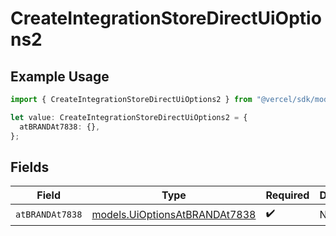 # CreateIntegrationStoreDirectUiOptions2

## Example Usage

```typescript
import { CreateIntegrationStoreDirectUiOptions2 } from "@vercel/sdk/models/createintegrationstoredirectop.js";

let value: CreateIntegrationStoreDirectUiOptions2 = {
  atBRANDAt7838: {},
};
```

## Fields

| Field                                                                | Type                                                                 | Required                                                             | Description                                                          |
| -------------------------------------------------------------------- | -------------------------------------------------------------------- | -------------------------------------------------------------------- | -------------------------------------------------------------------- |
| `atBRANDAt7838`                                                      | [models.UiOptionsAtBRANDAt7838](../models/uioptionsatbrandat7838.md) | :heavy_check_mark:                                                   | N/A                                                                  |